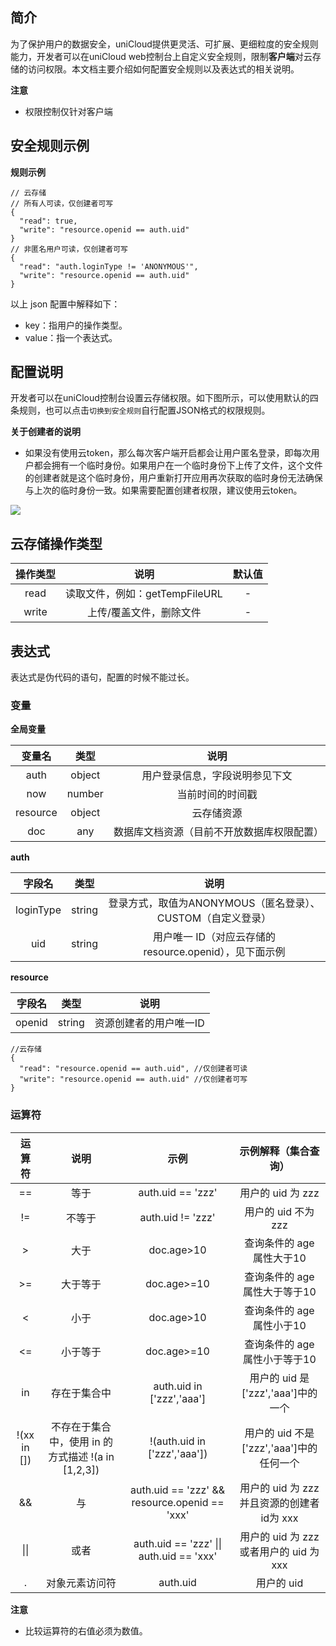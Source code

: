 ## 简介

为了保护用户的数据安全，uniCloud提供更灵活、可扩展、更细粒度的安全规则能力，开发者可以在uniCloud web控制台上自定义安全规则，限制**客户端**对云存储的访问权限。本文档主要介绍如何配置安全规则以及表达式的相关说明。

**注意**

- 权限控制仅针对客户端

## 安全规则示例

**规则示例**

```
// 云存储
// 所有人可读，仅创建者可写
{
  "read": true,
  "write": "resource.openid == auth.uid"
}
// 非匿名用户可读，仅创建者可写
{
  "read": "auth.loginType != 'ANONYMOUS'",
  "write": "resource.openid == auth.uid"
}
```

以上 json 配置中解释如下：

- key：指用户的操作类型。
- value：指一个表达式。

## 配置说明

开发者可以在uniCloud控制台设置云存储权限。如下图所示，可以使用默认的四条规则，也可以点击`切换到安全规则`自行配置JSON格式的权限规则。

**关于创建者的说明**

- 如果没有使用云token，那么每次客户端开启都会让用户匿名登录，即每次用户都会拥有一个临时身份。如果用户在一个临时身份下上传了文件，这个文件的创建者就是这个临时身份，用户重新打开应用再次获取的临时身份无法确保与上次的临时身份一致。如果需要配置创建者权限，建议使用云token。

![](https://img.cdn.aliyun.dcloud.net.cn/uni-app/uniCloud/uniCloud-tcb-storage-policy.png)

## 云存储操作类型

|操作类型	|说明											|默认值	|
|:-:			|:-:											|:-:		|
|read			|读取文件，例如：getTempFileURL	|-			|
|write		|上传/覆盖文件，删除文件	|-			|

## 表达式

表达式是伪代码的语句，配置的时候不能过长。

### 变量

**全局变量**

|变量名		|类型		|说明																				|
|:-:			|:-:		|:-:																				|
|auth			|object	|用户登录信息，字段说明参见下文							|
|now			|number	|当前时间的时间戳														|
|resource	|object	|云存储资源																	|
|doc			|any		|数据库文档资源（目前不开放数据库权限配置）	|

**auth**

|字段名		|类型		|说明																												|
|:-:			|:-:		|:-:																												|
|loginType|string	|登录方式，取值为ANONYMOUS（匿名登录）、CUSTOM（自定义登录）|
|uid			|string	|用户唯一 ID（对应云存储的resource.openid），见下面示例			|

**resource**

|字段名	|类型		|说明										|
|:-:		|:-:		|:-:										|
|openid	|string	|资源创建者的用户唯一ID	|

```
//云存储
{
  "read": "resource.openid == auth.uid", //仅创建者可读
  "write": "resource.openid == auth.uid" //仅创建者可写
}
```

### 运算符

|运算符				|说明																								|示例																							|示例解释（集合查询）														|
|:-:					|:-:																								|:-:																							|:-:																						|
|==						|等于																								|auth.uid == 'zzz'																|用户的 uid 为 zzz															|
|!=						|不等于																							|auth.uid != 'zzz'																|用户的 uid 不为 zzz														|
|>						|大于																								|doc.age>10																				|查询条件的 age 属性大于10											|
|>=						|大于等于																						|doc.age>=10																			|查询条件的 age 属性大于等于10									|
|<						|小于																								|doc.age>10																				|查询条件的 age 属性小于10											|
|<=						|小于等于																						|doc.age>=10																			|查询条件的 age 属性小于等于10									|
|in						|存在于集合中																				|auth.uid in ['zzz','aaa']												|用户的 uid 是['zzz','aaa']中的一个							|
|!(xx in [])	|不存在于集合中，使用 in 的方式描述 !(a in [1,2,3])	|!(auth.uid in ['zzz','aaa'])											|用户的 uid 不是['zzz','aaa']中的任何一个				|
|&&						|与																									|auth.uid == 'zzz' && resource.openid == 'xxx'		|用户的 uid 为 zzz 并且资源的创建者id为 xxx	|
|&#124;&#124;	|或者																								|auth.uid == 'zzz' &#124;&#124; auth.uid == 'xxx'	|用户的 uid 为 zzz 或者用户的 uid 为 xxx				|
|.						|对象元素访问符																			|auth.uid																					|用户的 uid																			|

**注意**

- 比较运算符的右值必须为数值。
